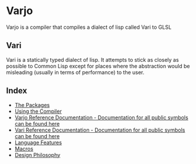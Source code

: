 # Varjo

Varjo is a compiler that compiles a dialect of lisp called Vari to GLSL

## Vari

Vari is a statically typed dialect of lisp. It attempts to stick as closely as possible to Common Lisp except for places where the abstraction would be misleading (usually in terms of performance) to the user.

## Index

- [The Packages](the-packages.md)
- [Using the Compiler](using-the-compiler.md)
- [Varjo Reference Documentation - Documentation for all public symbols can be found here](http://techsnuffle.com/varjo/varjo-reference.html)
- [Vari Reference Documentation - Documentation for all public symbols can be found here](vari-reference-links.md)
- [Language Features](language-features.md)
- [Macros](macros.md)
- [Design Philosophy](design-philosophy.md)
